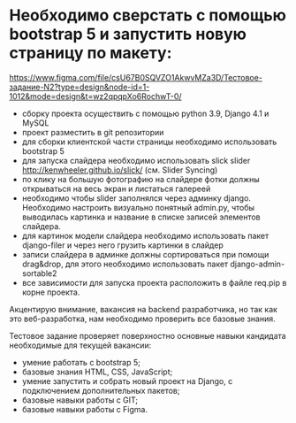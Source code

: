 # Необходимо сверстать с помощью bootstrap 5 и запустить новую страницу по макету:

<https://www.figma.com/file/csU67B0SQVZO1AkwvMZa3D/Тестовое-задание-N2?type=design&node-id=1-1012&mode=design&t=wz2qpqpXo6RochwT-0/>

- сборку проекта осуществить с помощью python 3.9, Django 4.1 и MySQL
- проект разместить в git репозитории
- для сборки клиентской части страницы необходимо использовать bootstrap 5
- для запуска слайдера необходимо использовать slick slider http://kenwheeler.github.io/slick/ (см. Slider Syncing)
- по клику на большую фотографию на слайдере фотки должны открываться на весь экран и листаться галереей
- необходимо чтобы slider заполнялся через админку django. Необходимо настроить визуально понятный admin.py, чтобы выводилась картинка и название в списке записей элементов слайдера.
- для картинок модели слайдера необходимо использовать пакет django-filer и через него грузить картинки в слайдер
- записи слайдера в админке должны сортироваться при помощи drag&drop, для этого необходимо использовать пакет django-admin-sortable2
- все зависимости для запуска проекта расположить в файле req.pip в корне проекта.

Акцентирую внимание, вакансия на backend разработчика, но так как это веб-разработка, нам необходимо проверить все базовые знания.

Тестовое задание проверяет поверхностно основные навыки кандидата необходимые для текущей вакансии:
- умение работать с bootstrap 5;
- базовые знания HTML, CSS, JavaScript;
- умение запустить и собрать новый проект на Django, с подключением дополнительных пакетов;
- базовые навыки работы с GIT;
- базовые навыки работы с Figma.

